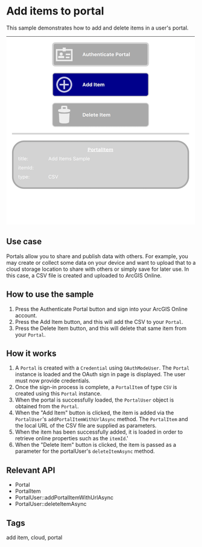 # Add items to portal

This sample demonstrates how to add and delete items in a user's portal.

![](screenshot.png)

## Use case

Portals allow you to share and publish data with others. For example, you may create or collect some data on your device and want to upload that to a cloud storage location to share with others or simply save for later use. In this case, a CSV file is created and uploaded to ArcGIS Online.

## How to use the sample

1. Press the Authenticate Portal button and sign into your ArcGIS Online account.
2. Press the Add Item button, and this will add the CSV to your `Portal`.
3. Press the Delete Item button, and this will delete that same item from your `Portal`.

## How it works

1. A `Portal` is created with a `Credential` using `OAuthModeUser`. The `Portal` instance is loaded and the OAuth sign in page is displayed. The user must now provide credentials.
2. Once the sign-in process is complete, a `PortalItem` of type `CSV` is created using this `Portal` instance.
3. When the portal is successfully loaded, the `PortalUser` object is obtained from the `Portal`.
5. When the "Add Item" button is clicked, the item is added via the `PortalUser`'s `addPortalItemWithUrlAsync` method. The `PortalItem` and the local URL of the CSV file are supplied as parameters.
6. When the item has been successfully added, it is loaded in order to retrieve online properties such as the `itemId`.'
7. When the "Delete Item" button is clicked, the item is passed as a parameter for the portalUser's `deleteItemAsync` method.

## Relevant API

* Portal
* PortalItem
* PortalUser::addPortalItemWithUrlAsync
* PortalUser::deleteItemAsync

## Tags

add item, cloud, portal
